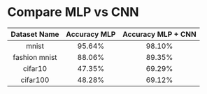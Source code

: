 # Compare MLP vs CNN


 |    Dataset Name           | Accuracy MLP | Accuracy MLP + CNN              |
| :-----------: | :------: | :-------------: |
 mnist            | 95.64%   | 98.10%
 fashion mnist    | 88.06%   | 89.35%
 cifar10          | 47.35%   | 69.29%
 cifar100         | 48.28%   | 69.12%
 
 
 
